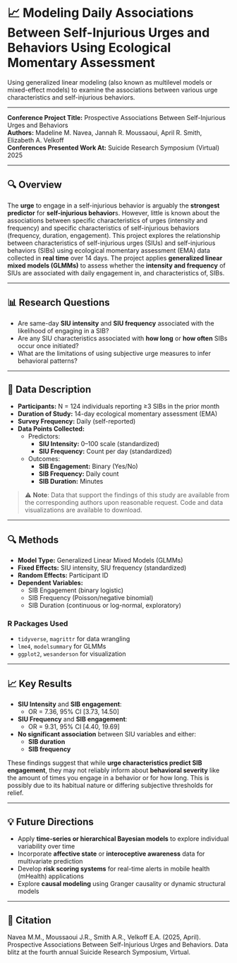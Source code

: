# 📈 Modeling Daily Associations Between Self-Injurious Urges and Behaviors Using Ecological Momentary Assessment
Using generalized linear modeling (also known as multilevel models or mixed-effect models) to examine the associations between various urge characteristics and self-injurious behaviors. 

---

**Conference Project Title:** Prospective Associations Between Self-Injurious Urges and Behaviors  
**Authors:** Madeline M. Navea, Jannah R. Moussaoui, April R. Smith, Elizabeth A. Velkoff  
**Conferences Presented Work At:** Suicide Research Symposium (Virtual) 2025

---

## 🔍 Overview

The **urge** to engage in a self-injurious behavior is arguably the **strongest predictor** for **self-injurious behavior**s. However, little is known about the associations between specific characteristics of urges (intensity and frequency) and specific characteristics of self-injurious behaviors (frequency, duration, engagement). This project explores the relationship between characteristics of self-injurious urges (SIUs) and self-injurious behaviors (SIBs) using ecological momentary assessment (EMA) data collected in **real time** over 14 days. The project applies **generalized linear mixed models (GLMMs)** to assess whether the **intensity and frequency** of SIUs are associated with daily engagement in, and characteristics of, SIBs.

---

## 📊 Research Questions

- Are same-day **SIU intensity** and **SIU frequency** associated with the likelihood of engaging in a SIB?
- Are any SIU characteristics associated with **how long** or **how often** SIBs occur once initiated?
- What are the limitations of using subjective urge measures to infer behavioral patterns?

---

## 🧠 Data Description

- **Participants:** N = 124 individuals reporting ≥3 SIBs in the prior month
- **Duration of Study:** 14-day ecological momentary assessment (EMA)
- **Survey Frequency:** Daily (self-reported)
- **Data Points Collected:**
  - Predictors:
    - **SIU Intensity:** 0–100 scale (standardized)
    - **SIU Frequency:** Count per day (standardized)
  - Outcomes:
    - **SIB Engagement:** Binary (Yes/No)
    - **SIB Frequency:** Daily count
    - **SIB Duration:** Minutes

> ⚠️ **Note**: Data that support the findings of this study are available from the corresponding authors upon reasonable request. Code and data visualizations are available to download.

---

## 🔍 Methods

- **Model Type:** Generalized Linear Mixed Models (GLMMs)
- **Fixed Effects:** SIU intensity, SIU frequency (standardized)
- **Random Effects:** Participant ID
- **Dependent Variables:**
  - SIB Engagement (binary logistic)
  - SIB Frequency (Poisson/negative binomial)
  - SIB Duration (continuous or log-normal, exploratory)

### R Packages Used

- `tidyverse`, `magrittr` for data wrangling  
- `lme4`, `modelsummary` for GLMMs  
- `ggplot2`, `wesanderson` for visualization

---

## 📈 Key Results

- **SIU Intensity** and **SIB engagement**:  
  - OR = 7.36, 95% CI [3.73, 14.50]  
- **SIU Frequency** and **SIB engagement**:  
  - OR = 9.31, 95% CI [4.40, 19.69]  
- **No significant association** between SIU variables and either:
  - **SIB duration**
  - **SIB frequency**

These findings suggest that while **urge characteristics predict SIB engagement**, they may not reliably inform about **behavioral severity** like the amount of times you engage in a behavior or for how long. This is possibly due to its habitual nature or differing subjective thresholds for relief.

---

## 💡 Future Directions

- Apply **time-series or hierarchical Bayesian models** to explore individual variability over time
- Incorporate **affective state** or **interoceptive awareness** data for multivariate prediction
- Develop **risk scoring systems** for real-time alerts in mobile health (mHealth) applications
- Explore **causal modeling** using Granger causality or dynamic structural models

---

## 📜 Citation

Navea M.M., Moussaoui J.R., Smith A.R., Velkoff E.A. (2025, April). Prospective Associations Between Self-Injurious Urges and Behaviors. Data blitz at the fourth annual Suicide Research Symposium, Virtual.

